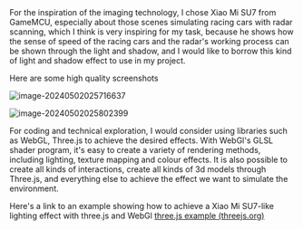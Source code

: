 ## 

For the inspiration of the imaging technology, I chose Xiao Mi SU7 from GameMCU, especially about those scenes simulating racing cars with radar scanning, which I think is very inspiring for my task, because he shows how the sense of speed of the racing cars and the radar's working process can be shown through the light and shadow, and I would like to borrow this kind of light and shadow effect to use in my project.



Here are some high quality screenshots

![image-20240502025716637]()

![image-20240502025802399](C:\Users\jiash\AppData\Roaming\Typora\typora-user-images\image-20240502025802399.png)

For coding and technical exploration, I would consider using libraries such as WebGL, Three.js to achieve the desired effects. With WebGl's GLSL shader program, it's easy to create a variety of rendering methods, including lighting, texture mapping and colour effects. It is also possible to create all kinds of interactions, create all kinds of 3d models through Three.js, and everything else to achieve the effect we want to simulate the environment.



Here's a link to an example showing how to achieve a Xiao Mi SU7-like lighting effect with three.js and WebGl [three.js example (threejs.org)](https://threejs.org/examples/#webgpu_lights_selective)
